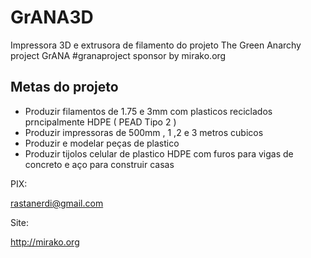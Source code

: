 # GrANA3D
Impressora 3D e extrusora de filamento do projeto The Green Anarchy project GrANA #granaproject sponsor by mirako.org

## Metas do projeto
- Produzir filamentos de 1.75 e 3mm com plasticos reciclados prncipalmente HDPE ( PEAD Tipo 2 )
- Produzir impressoras de 500mm , 1 ,2 e 3 metros cubicos
- Produzir e modelar peças de plastico
- Produzir tijolos celular de plastico HDPE com furos para vigas de concreto e aço para construir casas

PIX:

rastanerdi@gmail.com

Site:

http://mirako.org
